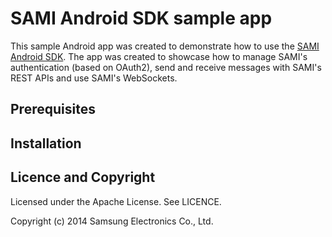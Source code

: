 SAMI Android SDK sample app
===========================

This sample Android app was created to demonstrate how to use the [SAMI Android SDK](https://github.com/samiio/sami-android). The app was created to showcase how to manage SAMI's authentication (based on OAuth2), send and receive messages with SAMI's REST APIs and use SAMI's WebSockets.

Prerequisites
-------------


Installation
-------------


Licence and Copyright
---------------------

Licensed under the Apache License. See LICENCE.

Copyright (c) 2014 Samsung Electronics Co., Ltd.
